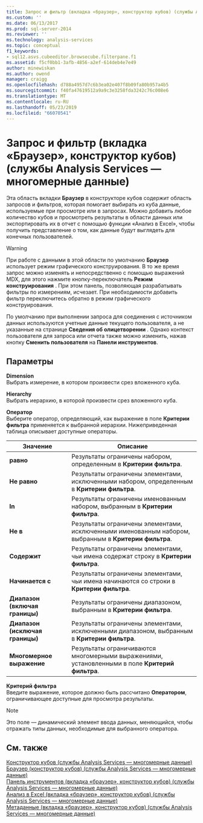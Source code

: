 ```yaml
---
title: Запрос и фильтр (вкладка «браузер», конструктор кубов) (службы Analysis Services — многомерные данные) | Документация Майкрософт
ms.custom: ''
ms.date: 06/13/2017
ms.prod: sql-server-2014
ms.reviewer: ''
ms.technology: analysis-services
ms.topic: conceptual
f1_keywords:
- sql12.asvs.cubeeditor.browsecube.filterpane.f1
ms.assetid: f5cf0bb1-3afb-4856-a2ef-614deb4e7e49
author: minewiskan
ms.author: owend
manager: craigg
ms.openlocfilehash: d788a4957d7c6b3ea02e407f8b09fa80b957a4b5
ms.sourcegitcommit: f40fa47619512a9a9c3e3258fda3242c76c008e6
ms.translationtype: MT
ms.contentlocale: ru-RU
ms.lasthandoff: 05/23/2019
ms.locfileid: "66070541"
---
```

# <a name="query-and-filter-browser-tab-cube-designer-analysis-services---multidimensional-data"></a>Запрос и фильтр (вкладка «Браузер», конструктор кубов) (службы Analysis Services — многомерные данные)
  Эта область вкладки **Браузер** в конструкторе кубов содержит область запросов и фильтров, которая помогает выбирать из куба данные, используемые при просмотре или в запросах. Можно добавить любое количество кубов и просмотреть результаты в области данных или экспортировать их в отчет с помощью функции «Анализ в Excel», чтобы получить представление о том, как данные будут выглядеть для конечных пользователей.  
  
> [!WARNING]  
>  При работе с данными в этой области по умолчанию **Браузер** использует режим графического конструирования. В то же время запрос можно изменять и непосредственно с помощью выражений MDX, для этого нажмите кнопку-переключатель **Режим конструирования** . При этом панель, позволяющая разрабатывать фильтры по измерениям, исчезает. При необходимости добавить фильтр переключитесь обратно в режим графического конструирования.  
  
 По умолчанию при выполнении запроса для соединения с источником данных используются учетные данные текущего пользователя, а не указанные на странице **Сведения об олицетворении** . Однако контекст пользователя для запроса или отчета также можно изменить, нажав кнопку **Сменить пользователя** на **Панели инструментов**.  
  
## <a name="options"></a>Параметры  
 **Dimension**  
 Выбрать измерение, в котором произвести срез вложенного куба.  
  
 **Hierarchy**  
 Выбрать иерархию, в которой произвести срез вложенного куба.  
  
 **Оператор**  
 Выберите оператор, определяющий, как выражение в поле **Критерии фильтра** применяется к выбранной иерархии. Нижеприведенная таблица описывает доступные операторы.  
  
|Значение|Описание|  
|-----------|-----------------|  
|**равно**|Результаты ограничены набором, определенным в **Критерии фильтра**.|  
|**Не равно**|Результаты ограничены элементами, исключенными набором, определенным в **Критерии фильтра**.|  
|**In**|Результаты ограничены именованным набором, выбранным в **Критерии фильтра**.|  
|**Не в**|Результаты ограничены элементами, исключенными именованным набором, выбранным в **Критерии фильтра**.|  
|**Содержит**|Результаты ограничены элементами, чьи имена содержат строку в **Критерии фильтра**.|  
|**Начинается с**|Результаты ограничены элементами, чьи имена начинаются со строки в **Критерии фильтра**.|  
|**Диапазон (включая границы)**|Результаты ограничены диапазоном, выбранным в **Критерии фильтра**.|  
|**Диапазон (исключая границы)**|Результаты ограничены элементами, исключенными диапазоном, выбранным в **Критерии фильтра**.|  
|**Многомерное выражение**|Результаты ограничиваются многомерными выражениями, установленными в поле **Критерий фильтра**.|  
  
 **Критерий фильтра**  
 Введите выражение, которое должно быть рассчитано **Оператором**, ограничивающее доступные для просмотра результаты.  
  
> [!NOTE]  
>  Это поле — динамический элемент ввода данных, меняющийся, чтобы отражать типы данных, необходимые для выбранного оператора.  
  
## <a name="see-also"></a>См. также  
 [Конструктор кубов &#40;службы Analysis Services — многомерные данные&#41;](cube-designer-analysis-services-multidimensional-data.md)   
 [Браузер &#40;конструктор кубов&#41; &#40;службы Analysis Services — многомерные данные&#41;](browser-cube-designer-analysis-services-multidimensional-data.md)   
 [Панель инструментов &#40;вкладка «браузер», конструктор кубов&#41; &#40;службы Analysis Services — многомерные данные&#41;](toolbar-browser-tab-cube-designer-analysis-services-multidimensional-data.md)   
 [Анализ в Excel &#40;вкладка «браузер», конструктор кубов&#41; &#40;службы Analysis Services — многомерные данные&#41;](analyze-in-excel-browser-cube-designer-analysis-services-multidimensional-data.md)   
 [Метаданные &#40;вкладка «браузер», конструктор кубов&#41; &#40;службы Analysis Services — многомерные данные&#41;](metadata-browser-tab-cube-designer-analysis-services-multidimensional-data.md)  
  
  
